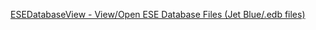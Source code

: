 
[ESEDatabaseView - View/Open ESE Database Files (Jet Blue/.edb files)](https://www.nirsoft.net/utils/ese_database_view.html)

